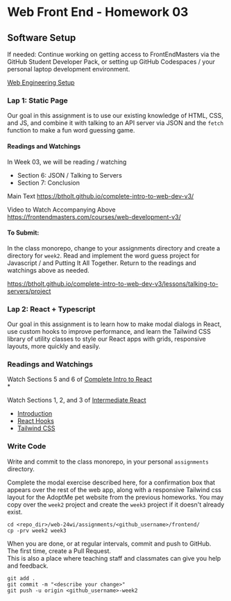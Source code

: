 # Web Front End - Homework 03

## Software Setup

If needed:
Continue working on getting access to FrontEndMasters via the GitHub Student Developer Pack, or setting up GitHub Codespaces / your personal laptop development environment.
  
[Web Engineering Setup](https://github.com/TheEvergreenStateCollege/upper-division-cs/blob/main/web-24wi/Setup.md)

### Lap 1: Static Page

Our goal in this assignment is to use our existing knowledge of HTML, CSS, and JS, and combine it with talking to an API server via JSON and the `fetch` function to make a fun word guessing game. 
#### Readings and Watchings

In Week 03, we will be reading / watching
* Section 6: JSON / Talking to Servers
* Section 7: Conclusion

Main Text
https://btholt.github.io/complete-intro-to-web-dev-v3/

Video to Watch Accompanying Above
https://frontendmasters.com/courses/web-development-v3/

#### To Submit:
In the class monorepo, change to your assignments directory and create a directory for `week2`. Read and implement the word guess project for Javascript / and Putting It All Together. Return to the readings and watchings above as needed.

https://btholt.github.io/complete-intro-to-web-dev-v3/lessons/talking-to-servers/project
### Lap 2: React + Typescript

Our goal in this assignment is to learn how to make modal dialogs in React, use custom hooks to improve performance, and learn the Tailwind CSS library of utility classes to style our React apps with grids, responsive layouts, more quickly and easily.

### Readings and Watchings

Watch Sections 5 and 6 of [Complete Intro to React](https://frontendmasters.com/courses/complete-react-v8/)  
* 

Watch Sections 1, 2, and 3 of [Intermediate React]()
* [Introduction](https://frontendmasters.com/courses/intermediate-react-v5/introduction/)
* [React Hooks](https://frontendmasters.com/courses/intermediate-react-v5/useref/)
* [Tailwind CSS](https://frontendmasters.com/courses/intermediate-react-v5/adoptme-project-setup/)
### Write Code
Write and commit to the class monorepo, in your personal `assignments` directory.


Complete the modal exercise described here, for a confirmation box that appears over the rest of the web app, along with a responsive Tailwind css layout for the AdoptMe pet website from the previous homeworks. You may copy over the `week2` project and create the `week3` project if it doesn't already exist.


```  
cd <repo_dir>/web-24wi/assignments/<github_username>/frontend/
cp -prv week2 week3
```

When you are done, or at regular intervals, commit and push to GitHub.  
The first time, create a Pull Request.  
This is also a place where teaching staff and classmates can give you help and feedback.  
```  
git add .  
git commit -m "<describe your change>"  
git push -u origin <github_username>-week2  
```  
